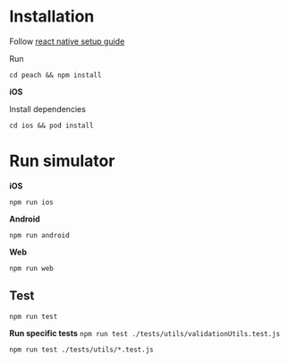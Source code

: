 # Installation

Follow [react native setup guide](https://reactnative.dev/docs/environment-setup)

Run

`cd peach && npm install`

**iOS**

Install dependencies

`cd ios && pod install`

# Run simulator

**iOS**

`npm run ios`

**Android**

`npm run android`

**Web**

`npm run web`



## Test

`npm run test`

**Run specific tests**
`npm run test ./tests/utils/validationUtils.test.js`

`npm run test ./tests/utils/*.test.js`